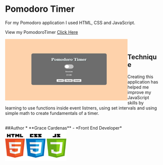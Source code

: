 # Pomodoro Timer

For my Pomodoro application I used HTML, CSS and JavaScript. 
<br>

View my PomodoroTimer [Click Here](https://graceec.github.io/PomodoroTimer/)

<img src ='session.png' img align='left' width='400' height='200'>

<br>

## Technique
Creating this application has helped me improve my JavaScript skills by learning to use functions inside event listners, using set intervals and using simple math to create fundamentals of a timer.

<br>
##Author
* **Grace Cardenas** - *Front End Developer* 

<img src ="language.jpg" width="200" height="100">